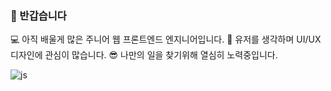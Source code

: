 ### 👋 반갑습니다

💻 아직 배울게 많은 주니어 웹 프론트엔드 엔지니어입니다.
🎨 유저를 생각하며 UI/UX 디자인에 관심이 많습니다.
😎 나만의 일을 찾기위해 열심히 노력중입니다.

![js](https://img.shields.io/badge/JavaScript-F7DF1E?style=for-the-badge&logo=JavaScript&logoColor=white)

<!--
**sunelll/sunelll** is a ✨ _special_ ✨ repository because its `README.md` (this file) appears on your GitHub profile.

Here are some ideas to get you started:

- 🔭 I’m currently working on ...
- 🌱 I’m currently learning ...
- 👯 I’m looking to collaborate on ...
- 🤔 I’m looking for help with ...
- 💬 Ask me about ...
- 📫 How to reach me: ...
- 😄 Pronouns: ...
- ⚡ Fun fact: ...
-->
